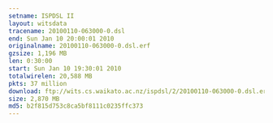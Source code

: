 ```yaml
---
setname: ISPDSL II
layout: witsdata
tracename: 20100110-063000-0.dsl
end: Sun Jan 10 20:00:01 2010
originalname: 20100110-063000-0.dsl.erf
gzsize: 1,196 MB
len: 0:30:00
start: Sun Jan 10 19:30:01 2010
totalwirelen: 20,588 MB
pkts: 37 million
download: ftp://wits.cs.waikato.ac.nz/ispdsl/2/20100110-063000-0.dsl.erf.gz
size: 2,870 MB
md5: b2f815d753c8ca5bf8111c0235ffc373
---
```

